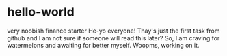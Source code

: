 # hello-world
very noobish finance starter
He-yo everyone!
Thay's just the first task from github and I am not sure if someone will read this later?
So, I am craving for watermelons and awaiting for better myself. Woopms, working on it.
